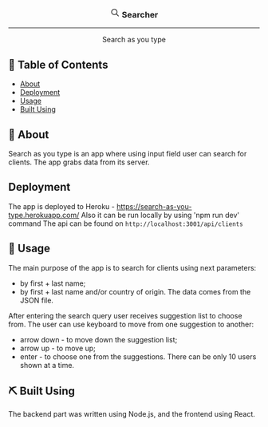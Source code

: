 <h3 align="center">
  <a href="https://search-as-you-type.herokuapp.com/" >
 <img width=20px height=20px src="./client/public/icons8-search-48.png" alt="Project logo"></a>
 Searcher
</h3>


<hr>
<p align="center"> Search as you type
    <br>
</p>

## 📝 Table of Contents

- [About](#about)
- [Deployment](#deployment)
- [Usage](#usage)
- [Built Using](#built_using)

## 🧐 About <a name = "about"></a>

Search as you type is an app where using input field user can search for clients. The app grabs data from its server.

## Deployment <a name = "deployment"></a>

The app is deployed to Heroku - https://search-as-you-type.herokuapp.com/
Also it can be run locally by using 'npm run dev' command
The api can be found on `http://localhost:3001/api/clients`

## 🎈 Usage <a name="usage"></a>

The main purpose of the app is to search for clients using next parameters:

- by first + last name;
- by first + last name and/or country of origin.
  The data comes from the JSON file.

After entering the search query user receives suggestion list to choose from. The user can use keyboard to move from one suggestion to another:

- arrow down - to move down the suggestion list;
- arrow up - to move up;
- enter - to choose one from the suggestions.
  There can be only 10 users shown at a time.

## ⛏️ Built Using <a name = "built_using"></a>

The backend part was written using Node.js, and the frontend using React.
